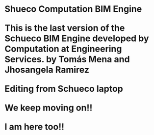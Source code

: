<h1>Shueco Computation BIM Engine <br/>

This is the last version of the Schueco BIM Engine developed by Computation at Engineering Services. 
by Tomás Mena and Jhosangela Ramirez

Editing from Schueco laptop

We keep moving on!!

I am here too!!

